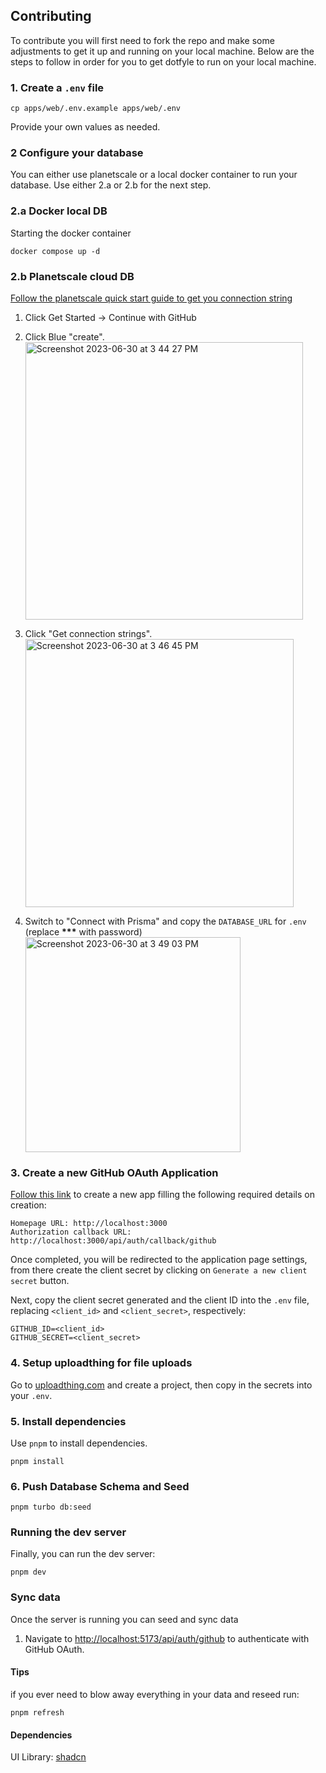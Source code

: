 ## Contributing

To contribute you will first need to fork the repo and make some adjustments to get it up and running on your local
machine. Below are the steps to follow in order for you to get dotfyle to run on your local machine.

### 1. Create a `.env` file

```
cp apps/web/.env.example apps/web/.env
```

Provide your own values as needed.

### 2 Configure your database

You can either use planetscale or a local docker container to run your database.
Use either 2.a or 2.b for the next step.

### 2.a Docker local DB

Starting the docker container

```
docker compose up -d
```

### 2.b Planetscale cloud DB

[Follow the planetscale quick start guide to get you connection string][planetscale-quick-start]

1. Click Get Started -> Continue with GitHub
2. Click Blue "create".
   <br/><img width="444" alt="Screenshot 2023-06-30 at 3 44 27 PM" src="https://github.com/bautistaaa/typehero/assets/31113245/c30929fe-68ca-407d-9894-ef2ea52ced3c">

3. Click "Get connection strings".
   <br/><img width="429" alt="Screenshot 2023-06-30 at 3 46 45 PM" src="https://github.com/bautistaaa/typehero/assets/31113245/c06a5829-92e6-417f-a5e6-083b7690923f">

4. Switch to "Connect with Prisma" and copy the `DATABASE_URL` for `.env` (replace **\*\*\*** with password)
   <br/><img width="344" alt="Screenshot 2023-06-30 at 3 49 03 PM" src="https://github.com/bautistaaa/typehero/assets/31113245/4c9694ef-b954-47a8-9954-c2b677a1123a">

### 3. Create a new GitHub OAuth Application

[Follow this link][new-oauth] to create a new app filling the following required details on creation:

```
Homepage URL: http://localhost:3000
Authorization callback URL: http://localhost:3000/api/auth/callback/github
```

Once completed, you will be redirected to the application page settings, from there create the client secret by clicking
on `Generate a new client secret` button.

Next, copy the client secret generated and the client ID into the `.env` file, replacing `<client_id>` and
`<client_secret>`, respectively:

```
GITHUB_ID=<client_id>
GITHUB_SECRET=<client_secret>
```

### 4. Setup uploadthing for file uploads

Go to [uploadthing.com](https://uploadthing.com/dashboard) and create a project, then copy in the secrets into your `.env`.

### 5. Install dependencies

Use `pnpm` to install dependencies.

```
pnpm install
```

### 6. Push Database Schema and Seed

```
pnpm turbo db:seed
```

### Running the dev server

Finally, you can run the dev server:

```
pnpm dev
```

### Sync data

Once the server is running you can seed and sync data

1. Navigate to [http://localhost:5173/api/auth/github](http://localhost:5173/api/auth/github) to authenticate with GitHub OAuth.

#### Tips

if you ever need to blow away everything in your data and reseed run:

```
pnpm refresh
```

[planetscale-quick-start]: https://planetscale.com/docs/tutorials/planetscale-quick-start-guide
[new-oauth]: https://github.com/settings/applications/new

#### Dependencies

UI Library: [shadcn](https://ui.shadcn.com/)
